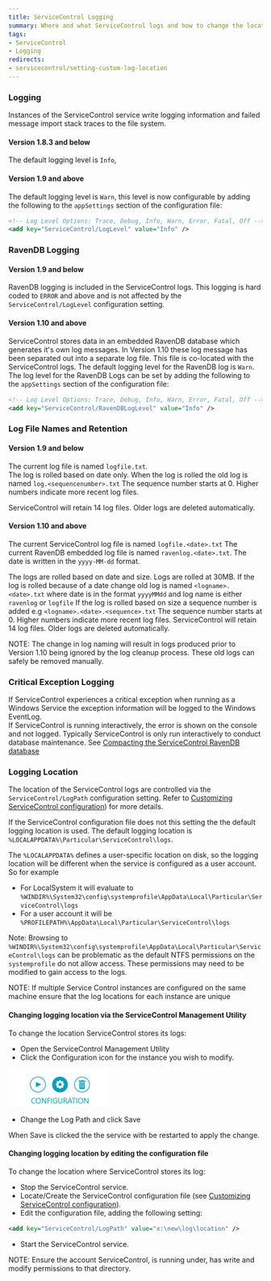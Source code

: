 ```yaml
---
title: ServiceControl Logging
summary: Where and what ServiceControl logs and how to change the location
tags:
- ServiceControl
- Logging
redirects:
- servicecontrol/setting-custom-log-location
---
```


### Logging

Instances of the ServiceControl service write logging information and failed message import stack traces to the file system.  


#### Version 1.8.3 and below 

The default logging level is `Info`, 

#### Version 1.9 and above

The default logging level is `Warn`, this level is now configurable by adding the following to the `appSettings` section of the  configuration file:

```xml
<!-- Log Level Options: Trace, Debug, Info, Warn, Error, Fatal, Off -->
<add key="ServiceControl/LogLevel" value="Info" /> 
```

### RavenDB Logging 

#### Version 1.9 and below

RavenDB logging is included in the ServiceControl logs.  This logging is hard coded to `ERROR` and above and is not affected by the `ServiceControl/LogLevel` configuration setting.

#### Version 1.10 and above

ServiceControl stores data in an embedded RavenDB database which generates it's own log messages. In Version 1.10 these log message has been separated out into a separate  log file.  This file is co-located with the ServiceControl logs.  The default logging level for the RavenDB log is `Warn`.
The log level for the RavenDB Logs can be set by adding the following to the `appSettings` section of the configuration file:

```xml
<!-- Log Level Options: Trace, Debug, Info, Warn, Error, Fatal, Off -->
<add key="ServiceControl/RavenDBLogLevel" value="Info" /> 
```

### Log File Names and Retention

#### Version 1.9 and below 

The current log file is named `logfile.txt`.  
The log is rolled based on date only.
When the log is rolled the old log is named `log.<sequencenumber>.txt`
The sequence number starts at 0.  Higher numbers indicate more recent log files.

ServiceControl will retain 14 log files. Older logs are deleted automatically.  

#### Version 1.10 and above

The current ServiceControl log file is named `logfile.<date>.txt`
The current RavenDB embedded log file is named `ravenlog.<date>.txt`.
The date is written in the `yyyy-MM-dd` format.

The logs are rolled based on date and size.  Logs are rolled at 30MB.
If the log is rolled because of a date change old log is named `<logname>.<date>.txt` where date is in the format `yyyyMMdd` and log name is either `ravenlog` or `logfile` 
If the log is rolled based on size a sequence number is added e.g `<logname>.<date>.<sequence>.txt`
The sequence number starts at 0.  Higher numbers indicate more recent log files. 
ServiceControl will retain 14 log files. Older logs are deleted automatically.

NOTE: The change in log naming will result in logs produced prior to Version 1.10 being ignored by the log cleanup process.  These old logs can safely be removed manually.  

### Critical Exception Logging

If ServiceControl experiences a critical exception when running as a Windows Service the exception information will be logged to the Windows EventLog.  
If ServiceControl is running interactively, the error is shown on the console and not logged. 
Typically ServiceControl is only run interactively to conduct database maintenance. See [Compacting the ServiceControl RavenDB database](db-compaction.md)


### Logging Location

The location of the ServiceControl logs are controlled via the `ServiceControl/LogPath` configuration setting. Refer to [Customizing ServiceControl configuration](creating-config-file.md)) for more details.

If the ServiceControl configuration file does not this setting the the default logging location is used.
The default logging location is `%LOCALAPPDATA%\Particular\ServiceControl\logs`.

The `%LOCALAPPDATA%` defines a user-specific location on disk, so the logging location will be different when the service is configured as a user account. So for example

 * For LocalSystem it will evaluate to `%WINDIR%\System32\config\systemprofile\AppData\Local\Particular\ServiceControl\logs`
 * For a user account it will be `%PROFILEPATH%\AppData\Local\Particular\ServiceControl\logs`

Note: Browsing to  `%WINDIR%\System32\config\systemprofile\AppData\Local\Particular\ServiceControl\logs` can be problematic
as the default NTFS permissions on the `systemprofile` do not allow access. These permissions may need to be modified to gain access to the logs.


NOTE: If multiple Service Control instances are configured on the same machine ensure that the log locations for each instance are unique


#### Changing logging location via the ServiceControl Management Utility

To change the location ServiceControl stores its logs:

 * Open the ServiceControl Management Utility
 * Click the Configuration icon  for the instance you wish to modify.

![](managementutil-configuration.png)

 * Change the Log Path and click Save

When Save is clicked the the service with be restarted to apply the change.


#### Changing logging location by editing the configuration file

To change the location where ServiceControl stores its log:

 * Stop the ServiceControl service.
 * Locate/Create the ServiceControl configuration file (see [Customizing ServiceControl configuration](creating-config-file.md)).
 * Edit the configuration file, adding the following setting:

```xml
<add key="ServiceControl/LogPath" value="x:\new\log\location" />
```
 * Start the ServiceControl service.

NOTE: Ensure the account ServiceControl, is running under, has write and modify permissions to that directory.